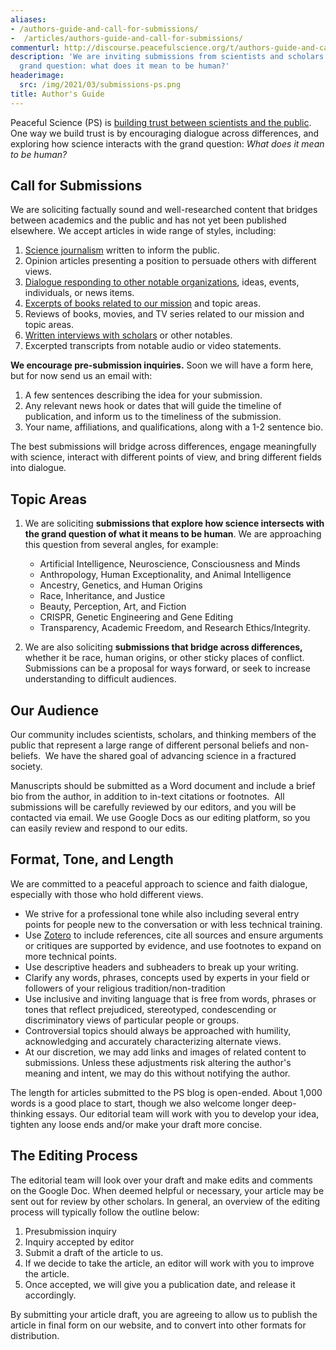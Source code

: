 ```yaml
---
aliases:
- /authors-guide-and-call-for-submissions/
-  /articles/authors-guide-and-call-for-submissions/
commenturl: http://discourse.peacefulscience.org/t/authors-guide-and-call-for-submissions/13431
description: 'We are inviting submissions from scientists and scholars around the
  grand question: what does it mean to be human?'
headerimage:
  src: /img/2021/03/submissions-ps.png
title: Author's Guide
---
```


Peaceful Science (PS) is [building trust between scientists and the public](https://peacefulscience.org/mission-and-values/). One way we build trust is by encouraging dialogue across differences, and exploring how science interacts with the grand question: *What does it mean to be human?*

## Call for Submissions

We are soliciting factually sound and well-researched content that bridges between academics and the public and has not yet been published elsewhere. We accept articles in wide range of styles, including:

1.  [Science journalism](https://peacefulscience.org/venus-phosphine/) written to inform the public.
2.  Opinion articles presenting a position to persuade others with different views.
3.  [Dialogue responding to other notable organizations](https://peacefulscience.org/defense-tim-keller/), ideas, events, individuals, or news items.
4.  [Excerpts of books related to our mission](https://peacefulscience.org/ortlund-augustine/) and topic areas.
5.  Reviews of books, movies, and TV series related to our mission and topic areas.
6.  [Written interviews with scholars](https://peacefulscience.org/godawa-midrash/) or other notables.
7.  Excerpted transcripts from notable audio or video statements.

**We encourage pre-submission inquiries.** Soon we will have a form here, but for now send us an email with:

1.  A few sentences describing the idea for your submission.
2.  Any relevant news hook or dates that will guide the timeline of publication, and inform us to the timeliness of the submission.
3.  Your name, affiliations, and qualifications, along with a 1-2 sentence bio.

The best submissions will bridge across differences, engage meaningfully with science, interact with different points of view, and bring different fields into dialogue. 

## Topic Areas

1.  We are soliciting **submissions that explore how science intersects with the grand question of what it means to be human**. We are approaching this question from several angles, for example:
    -   Artificial Intelligence, Neuroscience, Consciousness and Minds
    -   Anthropology, Human Exceptionality, and Animal Intelligence
    -   Ancestry, Genetics, and Human Origins
    -   Race, Inheritance, and Justice
    -   Beauty, Perception, Art, and Fiction
    -   CRISPR, Genetic Engineering and Gene Editing
    -   Transparency, Academic Freedom, and Research Ethics/Integrity.


2.  We are also soliciting **submissions that bridge across differences,** whether it be race, human origins, or other sticky places of conflict. Submissions can be a proposal for ways forward, or seek to increase understanding to difficult audiences.

## Our Audience

Our community includes scientists, scholars, and thinking members of the public that represent a large range of different personal beliefs and non-beliefs.  We have the shared goal of advancing science in a fractured society.

Manuscripts should be submitted as a Word document and include a brief bio from the author, in addition to in-text citations or footnotes.  All submissions will be carefully reviewed by our editors, and you will be contacted via email. We use Google Docs as our editing platform, so you can easily review and respond to our edits.

## Format, Tone, and Length

We are committed to a peaceful approach to science and faith dialogue, especially with those who hold different views. 

-   We strive for a professional tone while also including several entry points for people new to the conversation or with less technical training.
-   Use [Zotero](https://www.zotero.org/) to include references, cite all sources and ensure arguments or critiques are supported by evidence, and use footnotes to expand on more technical points. 
-   Use descriptive headers and subheaders to break up your writing.
-   Clarify any words, phrases, concepts used by experts in your field or followers of your religious tradition/non-tradition
-   Use inclusive and inviting language that is free from words, phrases or tones that reflect prejudiced, stereotyped, condescending or discriminatory views of particular people or groups.
-   Controversial topics should always be approached with humility, acknowledging and accurately characterizing alternate views.
-   At our discretion, we may add links and images of related content to submissions. Unless these adjustments risk altering the author's meaning and intent, we may do this without notifying the author.

The length for articles submitted to the PS blog is open-ended. About 1,000 words is a good place to start, though we also welcome longer deep-thinking essays. Our editorial team will work with you to develop your idea, tighten any loose ends and/or make your draft more concise.

## The Editing Process

The editorial team will look over your draft and make edits and comments on the Google Doc. When deemed helpful or necessary, your article may be sent out for review by other scholars. In general, an overview of the editing process will typically follow the outline below:

1.  Presubmission inquiry 
2.  Inquiry accepted by editor
3.  Submit a draft of the article to us.
4.  If we decide to take the article, an editor will work with you to improve the article.
5.  Once accepted, we will give you a publication date, and release it accordingly.

By submitting your article draft, you are agreeing to allow us to publish the article in final form on our website, and to convert into other formats for distribution.